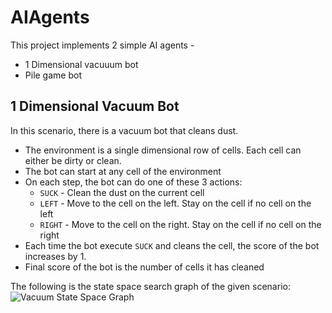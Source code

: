 # AIAgents

This project implements 2 simple AI agents -

-   1 Dimensional vacuuum bot
-   Pile game bot

## 1 Dimensional Vacuum Bot

In this scenario, there is a vacuum bot that cleans dust.

-   The environment is a single dimensional row of cells. Each cell can either be
    dirty or clean.
-   The bot can start at any cell of the environment
-   On each step, the bot can do one of these 3 actions:
    -   `SUCK` - Clean the dust on the current cell
    -   `LEFT` - Move to the cell on the left. Stay on the cell if no cell on the left
    -   `RIGHT` - Move to the cell on the right. Stay on the cell if no cell on the right
-   Each time the bot execute `SUCK` and cleans the cell, the score of the bot
    increases by 1.
-   Final score of the bot is the number of cells it has cleaned

The following is the state space search graph of the given scenario:
![Vacuum State Space Graph][VacuumStateSpace]

[VacuumStateSpace]: [images/VacuumAgentStateSpace.png]

